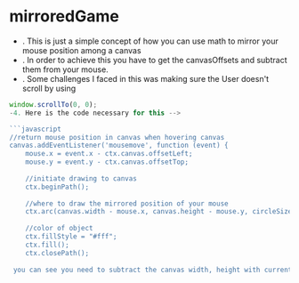 # mirroredGame

- . This is just a simple concept of how you can use math to mirror your mouse position among a canvas
- . In order to achieve this you have to get the canvasOffsets and subtract them from your mouse.
- . Some challenges I faced in this was making sure the User doesn't scroll by using
```javascript
window.scrollTo(0, 0);
-4. Here is the code necessary for this -->

```javascript
//return mouse position in canvas when hovering canvas
canvas.addEventListener('mousemove', function (event) {
    mouse.x = event.x - ctx.canvas.offsetLeft;
    mouse.y = event.y - ctx.canvas.offsetTop;
    
    //initiate drawing to canvas
    ctx.beginPath();
    
    //where to draw the mirrored position of your mouse
    ctx.arc(canvas.width - mouse.x, canvas.height - mouse.y, circleSize, 0, Math.PI * 2, false);
    
    //color of object
    ctx.fillStyle = "#fff";
    ctx.fill();
    ctx.closePath();
    
 you can see you need to subtract the canvas width, height with current mouse x, y values

